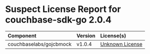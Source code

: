 
Suspect License Report for couchbase-sdk-go 2.0.4
=================================================

|Component|Version|License(s)|
| :--- | :--- | :--- |
|couchbaselabs/gojcbmock|v1.0.4|[Unknown License](../../license-data/00000000-0010-0000-0000-000000000000.txt)|
